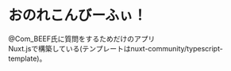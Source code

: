 # おのれこんびーふぃ！

@Com_BEEF氏に質問をするためだけのアプリ  
Nuxt.jsで構築している(テンプレートはnuxt-community/typescript-template)。
